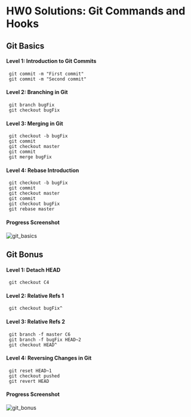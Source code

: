 # HW0 Solutions: Git Commands and Hooks #

## Git Basics ##

#### Level 1: Introduction to Git Commits ####
` git commit -m "First commit"` <br/>
` git commit -m "Second commit"`

#### Level 2: Branching in Git ####
` git branch bugFix` <br/>
` git checkout bugFix`

#### Level 3: Merging in Git ####
` git checkout -b bugFix` <br/>
` git commit` <br/>
` git checkout master` <br/>
` git commit` <br/>
` git merge bugFix`

#### Level 4: Rebase Introduction ####
` git checkout -b bugFix` <br/>
` git commit` <br/>
` git checkout master` <br/>
` git commit` <br/>
` git checkout bugFix` <br/>
` git rebase master` <br/>

#### Progress Screenshot ####
![git_basics](https://cloud.githubusercontent.com/assets/9260911/9706541/6f3b358e-54b5-11e5-8b10-16e22303bfa7.png)

## Git Bonus ##

#### Level 1: Detach HEAD ####
` git checkout C4`

#### Level 2: Relative Refs 1 ####
` git checkout bugFix^`

#### Level 3: Relative Refs 2 ####
` git branch -f master C6` <br/>
` git branch -f bugFix HEAD~2` <br/>
` git checkout HEAD^`

#### Level 4: Reversing Changes in Git ####
` git reset HEAD~1` <br/>
` git checkout pushed` <br/>
` git revert HEAD`

#### Progress Screenshot ####
![git_bonus](https://cloud.githubusercontent.com/assets/9260911/9706544/b54e1924-54b5-11e5-90df-b8e038e33610.png)
